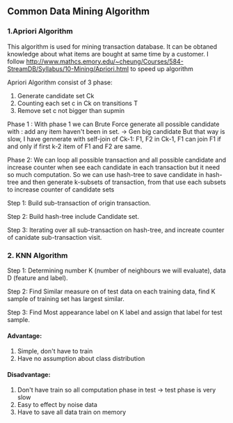 ## Common Data Mining Algorithm 

### 1.Apriori Algorithm 

This algorithm is used for mining transaction database. It can be obtaned knowledge about what items are bought at same time by a customer.
I follow http://www.mathcs.emory.edu/~cheung/Courses/584-StreamDB/Syllabus/10-Mining/Apriori.html to speed up algorithm 

Apriori Algorithm consist of 3 phase: 
1. Generate candidate set Ck 
2. Counting each set c in Ck on transitions T 
3. Remove set c not bigger than supmin  

Phase 1 :
With phase 1 we can Brute Force generate all possible candidate with : add any item haven't been in set. -> Gen big candidate 
But that way is slow, I have gennerate with self-join of Ck-1: F1, F2 in Ck-1, F1 can join F1 if and only if first  k-2 item of F1 and F2 are same.

Phase 2: 
We can loop all possible transaction and all possible candidate and increase counter when see each candidate in each transaction but it need so much computation. 
So we can use hash-tree to save candidate in hash-tree and then generate k-subsets of transaction, from that use each subsets to increase counter of candidate sets

Step 1: Build sub-transaction of origin transaction.

Step 2: Build hash-tree include Candidate set.

Step 3: Iterating over all sub-transaction on hash-tree, and increate counter of canidate sub-transaction visit.

### 2. KNN Algorithm 

Step 1: Determining number K (number of neighbours we will evaluate), data D (feature and label).

Step 2: Find Similar measure on of test data on each training data, find K sample of training set has largest similar.

Step 3: Find Most appearance label on K label and assign that label for test sample. 

#### Advantage: 
1. Simple, don't have to train
2. Have no assumption about class distribution

#### Disadvantage: 
1. Don't have train so all computation phase in test -> test phase is very slow
2. Easy to effect by noise data 
3. Have to save all data train on memory 
